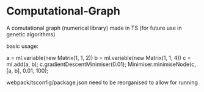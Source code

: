 # Computational-Graph
A comutational graph (numerical library) made in TS (for future use in genetic algorithms)


basic usage:

a = ml.variable(new Matrix(1, 1, 2))
b = ml.variable(new Matrix(1, 1, 4))
c = ml.add(a, b);
c.gradientDescentMinimiser(0.01);
Minimiser.minimiseNode(c, [a, b], 0.01, 100);

webpack/tsconfig/package.json need to be reorganised to allow for running
